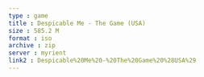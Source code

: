 ```yaml
---
type : game
title : Despicable Me - The Game (USA)
size : 585.2 M
format : iso
archive : zip
server : myrient
link2 : Despicable%20Me%20-%20The%20Game%20%28USA%29
---
```

